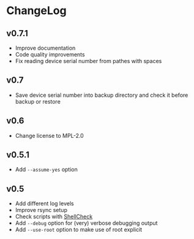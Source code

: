 # ChangeLog

## v0.7.1

* Improve documentation
* Code quality improvements
* Fix reading device serial number from pathes with spaces

## v0.7

* Save device serial number into backup directory and check it before backup or restore

## v0.6

* Change license to MPL-2.0

## v0.5.1

* Add `--assume-yes` option

## v0.5

* Add different log levels
* Improve rsync setup
* Check scripts with [ShellCheck](https://github.com/koalaman/shellcheck)
* Add `--debug` option for (very) verbose debugging output
* Add `--use-root` option to make use of root explicit
